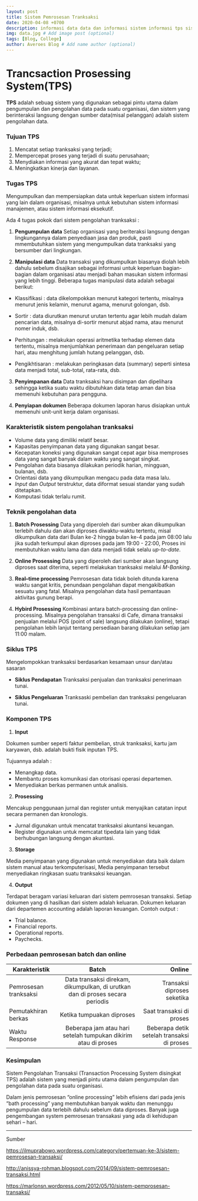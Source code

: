 ```yaml
---
layout: post
title: Sistem Pemrosesan Tranksaksi
date: 2020-04-08 +0700
description: informasi data data dan informasi sistem informasi tps sistem pemrosesan tranksaksi
img: data.jpg # Add image post (optional)
tags: [Blog, College]
author: Averoes Blog # Add name author (optional)
---
```


# Trancsaction Prosessing System(TPS)

 **TPS** adalah sebuag sistem yang digunakan sebagai pintu utama dalam pengumpulan dan pengolahan data pada suatu organisasi, dan sistem yang berinteraksi langsung dengan sumber data(misal pelanggan) adalah sistem pengolahan data.

### Tujuan TPS

  1. Mencatat setiap tranksaksi yang terjadi;
  2. Mempercepat proses yang terjadi di suatu perusahaan;
  3. Menydiakan informasi yang akurat dan tepat waktu;
  4. Meningkatkan kinerja dan layanan.

### Tugas TPS
  
  Mengumpulkan dan mempersiapkan data untuk keperluan sistem informasi yang lain dalam organisasi, misalnya untuk kebutuhan sistem informasi manajemen, atau sistem informasi eksekutif.

  Ada 4 tugas pokok dari sistem pengolahan tranksaksi :

  1. **Pengumpulan data**
   Setiap organisasi yang beriteraksi langsung dengan lingkungannya dalam penyediaan jasa dan produk, pasti mmembutuhkan sistem yang mengumpulkan data tranksaksi  yang bersumber dari lingkungan.

  2. **Manipulasi data**
   Data transaksi yang dikumpulkan biasanya diolah lebih dahulu sebelum disajikan sebagai informasi untuk keperluan bagian-bagian dalam organisasi atau menjadi bahan masukan sistem informasi yang lebih tinggi. Beberapa tugas manipulasi data adalah sebagai berikut:

  - Klassifikasi : data dikelompokkan menurut kategori tertentu, misalnya menurut jenis kelamin, menurut agama, menurut golongan, dsb.

  - Sortir : data diurutkan menurut urutan tertentu agar lebih mudah dalam pencarian data, misalnya di-sortir menurut abjad nama, atau menurut nomer induk, dsb.

  - Perhitungan : melakukan operasi aritmetika terhadap elemen data tertentu, misalnya menjumlahkan penerimaan dan pengeluaran setiap hari, atau menghitung jumlah hutang pelanggan, dsb.

  - Pengikhtisaran : melakukan peringkasan data (summary) seperti sintesa data menjadi total, sub-total, rata-rata, dsb.

  3. **Penyimpanan data** 
   Data tranksaksi haru disimpan dan dipelihara sehingga ketika suatu waktu dibutuhkan data tetap aman dan bisa memenuhi kebutuhan para pengguna.

  4. **Penyiapan dokumen**
   Beberapa dokumen laporan harus disiapkan untuk memenuhi unit-unit kerja dalam organisasi.

### Karakteristik sistem pengolahan tranksaksi
   
   - Volume data yang dimiliki relatif besar.
   - Kapasitas penyimpanan data yang digunakan sangat besar.
   - Kecepatan koneksi yang digunakan sangat cepat agar bisa memproses data yang sangat banyak dalam waktu yang sangat singkat.
   - Pengolahan data biasanya dilakukan periodik harian, mingguan, bulanan, dsb.
   - Orientasi data yang dikumpulkan mengacu pada data masa lalu.
   - *Input* dan *Output* terstruktur, data diformat sesuai standar yang sudah ditetapkan.
   - Komputasi tidak terlalu rumit.

### Teknik pengolahan data

   1. **Batch Prosessing** 
    Data yang diperoleh dari sumber akan dikumpulkan terlebih dahulu dan akan diproses diwaktu-waktu tertentu, misal dikumpulkan data dari Bulan ke-2 hingga bulan ke-4 pada jam 08:00 lalu jika sudah terkumpul akan diproses pada jam 19:00 - 22:00, Proses ini membutuhkan waktu lama dan data menjadi tidak selalu *up-to-date*.

   2. **Online Prosessing** 
    Data yang diperoleh dari sumber akan langsung diproses saat diterima, seperti melakukan tranksaksi melalui *M-Banking*.

   3. **Real–time processing**
    Pemrosesan data tidak boleh ditunda karena waktu sangat kritis, penundaan pengolahan dapat mengakibatkan sesuatu yang fatal. Misalnya pengolahan data hasil pemantauan aktivitas gunung berapi.

   4. **Hybird Prosessing** 
    Kombinasi antara batch-processing dan online-processing. Misalnya pengolahan transaksi di Cafe, dimana transaksi penjualan melalui POS (point of sale) langsung dilakukan (online), tetapi pengolahan lebih lanjut tentang persediaan barang dilakukan setiap jam 11:00 malam.

### Siklus TPS

  Mengelompokkan tranksaksi berdasarkan kesamaan unsur dan/atau sasaran

  - **Siklus Pendapatan**
   Tranksaksi penjualan dan tranksaksi penerimaan tunai.
 
  - **Siklus Pengeluaran**
   Tranksaski pembelian dan tranksaksi pengeluaran tunai.

### Komponen TPS
   
   1. **Input**
    
   Dokumen sumber seperti faktur pembelian, struk tranksaksi, kartu jam karyawan, dsb. adalah bukti fisik inputan TPS.

   Tujuannya adalah :

   - Menangkap data.
   - Membantu proses komunikasi dan otorisasi operasi departemen.
   - Menyediakan berkas permanen untuk analisis.

   2. **Prosessing** 
    
   Mencakup penggunaan jurnal dan register untuk menyajikan catatan input secara permanen dan kronologis.

   - Jurnal digunakan untuk mencatat tranksaksi akuntansi keuangan.
   - Register digunakan untuk memcatat tipedata lain yang tidak berhubungan langsung dengan akuntasi.

   3. **Storage** 

   Media penyimpanan yang digunakan untuk menyediakan data baik dalam sistem manual atau terkomputerisasi, Media penyimpanan tersebut menyediakan ringkasan suatu tranksaksi keuangan.

   4. **Output**  

   Terdapat beragam variasi keluaran dari sistem pemrosesan transaksi. Setiap dokumen yang di hasilkan dari sistem adalah keluaran. Dokumen keluaran dari departemen accounting adalah laporan keuangan.
   Contoh output :
   - Trial balance.
   - Financial reports.
   - Operational reports.
   - Paychecks.

### Perbedaan pemrosesan batch dan online

  | Karakteristik | Batch         | Online  |
  | ------------- |:-------------:| -----:|
  | Pemrosesan tranksaksi | Data transaksi direkam, dikumpulkan, di urutkan dan di proses secara periodis | Transaksi diproses seketika |
  | Pemutakhiran berkas | Ketika tumpuakan diproses | Saat transaksi di proses |
  | Waktu Response | Beberapa jam atau hari setelah tumpukan dikirim atau di proses | Beberapa detik setelah transaksi di proses |

### Kesimpulan

Sistem Pengolahan Transaksi (Transaction Processing System disingkat TPS) adalah sistem yang menjadi pintu utama dalam pengumpulan dan pengolahan data pada suatu organisasi.

Dalam jenis pemrosesan “online processing” lebih efisiens dari pada jenis “bath processing” yang membutuhkan banyak waktu dan menunggu pengumpulan data terlebih dahulu sebelum data diproses. Banyak juga pengembangan system pemrosesan transakasi  yang ada di kehidupan sehari – hari.

  ___

   Sumber

   https://ilmuprabowo.wordpress.com/category/pertemuan-ke-3/sistem-pemrosesan-transaksi/
   
   http://anissya-rohman.blogspot.com/2014/09/sistem-pemrosesan-transaksi.html
   
   https://marlonsn.wordpress.com/2012/05/10/sistem-pemprosesan-transaksi/
 